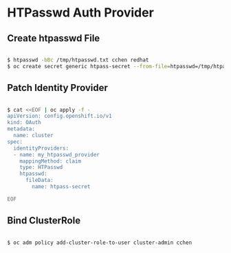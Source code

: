 # HTPasswd Auth Provider

## Create htpasswd File

~~~bash

$ htpasswd -bBc /tmp/htpasswd.txt cchen redhat
$ oc create secret generic htpass-secret --from-file=htpasswd=/tmp/htpasswd.txt -n openshift-config

~~~

## Patch Identity Provider

~~~bash

$ cat <<EOF | oc apply -f -
apiVersion: config.openshift.io/v1
kind: OAuth
metadata:
  name: cluster
spec:
  identityProviders:
  - name: my_htpasswd_provider
    mappingMethod: claim
    type: HTPasswd
    htpasswd:
      fileData:
        name: htpass-secret

EOF
~~~

## Bind ClusterRole

~~~bash

$ oc adm policy add-cluster-role-to-user cluster-admin cchen

~~~
